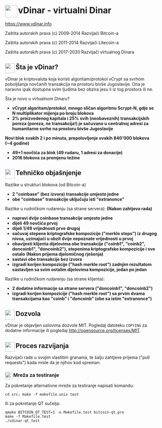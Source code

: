 vDinar - virtualni Dinar <img align="left" src="https://vdinar.jugoslaven.com/slike/Ikona-128.png" width="40px" height="40px">
======

https://www.vdinar.info

Zaštita autorskih prava (c) 2009-2014 Razvijači Bitcoin-a

Zaštita autorskih prava (c) 2011-2014 Razvijači Litecoin-a

Zaštita autorskih prava (c) 2017-2020 Razvijači virtualnog Dinara

Šta je vDinar? <img align="left" src="https://vdinar.jugoslaven.com/slike/Ikona-128.png" width="32px" height="32px">
----------------

vDinar je kriptovaluta koja koristi algoritam/protokol vCrypt sa svrhom poboljšanja novčanih transakcija na prostoru bivše Jugoslavije. Ona je naravno ipak dostupna svim ljudima bez obzira jesu li iz tog prostora ili ne.

Šta je novo u virtualnom Dinaru?
 - **vCrypt algoritam/protokol, mnogo sličan algoritmu Scrypt-N, gdje se N multiplikator mijenja po broju blokova**
 - **2% proizvedenog kapitala i 25% svih (neobaveznih) transakcijskih poreza (poreza, ne transakcija!) je sačuvano u centralnoj adresi za humanitarne svrhe na prostoru bivše Jugoslavije**

**Novi blok svakih 2 i po minuta, prepolovljenje svakih 840'000 blokova (~4 godine)**

 - **49+1 novčića za blok (49 rudaru, 1 adresi za donacije)**
 - **2016 blokova za promjenu težine**

Tehničko objašnjenje <img align="left" src="https://vdinar.jugoslaven.com/slike/Ikona-128.png" width="32px" height="32px">
---------------------

Razlike u strukturi blokova (od Bitcoin-a)
 - **2 "coinbase" (bez izvora) transakcije umjesto jedne**
 - **obe "coinbase" transakcije uključuju isti "extranonce"**

Razlike u rudničkom rudarenju (sa strane servera):
   **(Nakon zahtjeva rada)**
 - **napravi dvije coinbase transakcije umjesto jedne**
 - **dijeli 49 novčića prvoj**
 - **dijeli 1/49 vrijednosti prve drugoj**
 - **sačuvaj stepene kriptografske kompozicije ("merkle steps") iz drugog nivoa, uzimajući u obzit dvije nepoznate vrijednosti u prvoj**
 - **obavijesti klijenta dijelovima obe transakcije ("coinb1", "coinb2", doncoinb1", "doncoinb2"), stepenima kriptografske kompozicije i sve ostalo**
   **(Nakon prijema djelomičnog rješenja)**
 - **sastavi obe transakcije bez izvora**
 - **izgradi korijen kompozicije ("hash merkle root") zadnjim rezultatom sastavljen sa svim ostalim dijelovima kompozicije, jedan po jedan**

Razlike u rudničkom rudarenju (sa strane klijenta):
 - **2 dodatne informacije sa strane servera ("doncoinb1", "doncoinb2")**
 - **izgradi korijen kompozicije ("hash merkle root") sa prvim dvama transakcijama kao "coinb" i "doncoinb" (obe sa istim "extranonce")**

Dozvola <img align="left" src="https://vdinar.jugoslaven.com/slike/Ikona-128.png" width="32px" height="32px">
-------

vDinar je objavljen uslovima dozvole MIT. Pogledaj datoteku `COPYING` za dodatne
informacije ili pogledaj http://opensource.org/licenses/MIT.

Proces razvijanja <img align="left" src="https://vdinar.jugoslaven.com/slike/Ikona-128.png" width="32px" height="32px">
-------------------

Razvijači rade u svojim vlastitim granama, te šalju zahtjeve prijema ("pull requests")
kada misle da je njihov kod spreman.

### Mreža za testiranje <img align="left" src="https://vdinar.jugoslaven.com/slike/Ikona-128.png" width="24px" height="24px">

Za pokretanje alternativne mreže za testiranje napisati komandu:

    cd src; make -f makefile.unix test

Ili za pokretanje QT sučelja:

    qmake BITCOIN_QT_TEST=1 -o Makefile.test bitcoin-qt.pro
    make -f Makefile.test
    ./vdinar-qt_test
